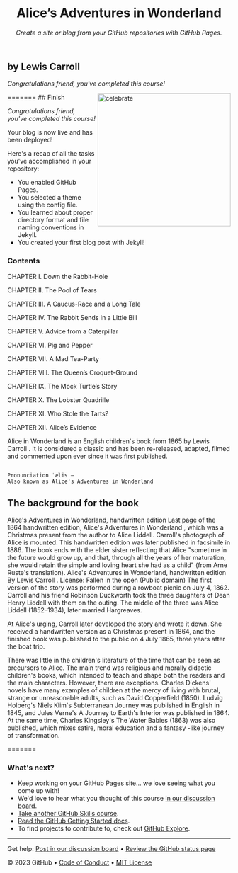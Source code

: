 <header>

<!--
  <<< Author notes: Course header >>>
  Include a 1280×640 image, course title in sentence case, and a concise description in emphasis.
  In your repository settings: enable template repository, add your 1280×640 social image, auto delete head branches.
  Add your open source license, GitHub uses MIT license.
-->

# Alice’s Adventures in Wonderland

_Create a site or blog from your GitHub repositories with GitHub Pages._

</header>

<!--
  <<< Author notes: Finish >>>
  Review what we learned, ask for feedback, provide next steps.
-->

## by Lewis Carroll

_Congratulations friend, you've completed this course!_

<img src="https://imagesonline.bl.uk/cdn/britishlibrary/previews/483/2ed9edc41090e1f4eb0b003a9343f678/35/e2b1a4fcf4da97e4e51b263dcb262632/144744.jpg" alt=celebrate width=300 align=right>
=======
## Finish

_Congratulations friend, you've completed this course!_

Your blog is now live and has been deployed!

Here's a recap of all the tasks you've accomplished in your repository:

- You enabled GitHub Pages.
- You selected a theme using the config file.
- You learned about proper directory format and file naming conventions in Jekyll.
- You created your first blog post with Jekyll!


### Contents


CHAPTER I.	Down the Rabbit-Hole

CHAPTER II.	The Pool of Tears

CHAPTER III.	A Caucus-Race and a Long Tale

CHAPTER IV.	The Rabbit Sends in a Little Bill

CHAPTER V.	Advice from a Caterpillar

CHAPTER VI.	Pig and Pepper

CHAPTER VII.	A Mad Tea-Party

CHAPTER VIII.	The Queen’s Croquet-Ground

CHAPTER IX.	The Mock Turtle’s Story

CHAPTER X.	The Lobster Quadrille

CHAPTER XI.	Who Stole the Tarts?

CHAPTER XII.	Alice’s Evidence

Alice in Wonderland is an English children's book from 1865 by Lewis Carroll . It is considered a classic and has been re-released, adapted, filmed and commented upon ever since it was first published.

~~~

Pronunciation ˈælis –
Also known as Alice's Adventures in Wonderland

~~~

## The background for the book
Alice's Adventures in Wonderland, handwritten edition
Last page of the 1864 handwritten edition, Alice's Adventures in Wonderland , which was a Christmas present from the author to Alice Liddell. Carroll's photograph of Alice is mounted. This handwritten edition was later published in facsimile in 1886. The book ends with the elder sister reflecting that Alice "sometime in the future would grow up, and that, through all the years of her maturation, she would retain the simple and loving heart she had as a child" (from Arne Ruste's translation).
Alice's Adventures in Wonderland, handwritten edition
By Lewis Carroll .
License: Fallen in the open (Public domain)
The first version of the story was performed during a rowboat picnic on July 4, 1862. Carroll and his friend Robinson Duckworth took the three daughters of Dean Henry Liddell with them on the outing. The middle of the three was Alice Liddell (1852–1934), later married Hargreaves.

At Alice's urging, Carroll later developed the story and wrote it down. She received a handwritten version as a Christmas present in 1864, and the finished book was published to the public on 4 July 1865, three years after the boat trip.

There was little in the children's literature of the time that can be seen as precursors to Alice. The main trend was religious and morally didactic children's books, which intended to teach and shape both the readers and the main characters. However, there are exceptions. Charles Dickens' novels have many examples of children at the mercy of living with brutal, strange or unreasonable adults, such as David Copperfield (1850). Ludvig Holberg's Niels Klim's Subterranean Journey was published in English in 1845, and Jules Verne's A Journey to Earth's Interior was published in 1864. At the same time, Charles Kingsley's The Water Babies (1863) was also published, which mixes satire, moral education and a fantasy -like journey of transformation.

=======
### What's next?


- Keep working on your GitHub Pages site... we love seeing what you come up with!
- We'd love to hear what you thought of this course [in our discussion board](https://github.com/orgs/skills/discussions/categories/github-pages).
- [Take another GitHub Skills course](https://github.com/skills).
- [Read the GitHub Getting Started docs](https://docs.github.com/en/get-started).
- To find projects to contribute to, check out [GitHub Explore](https://github.com/explore).

<footer>

<!--
  <<< Author notes: Footer >>>
  Add a link to get support, GitHub status page, code of conduct, license link.
-->

---

Get help: [Post in our discussion board](https://github.com/orgs/skills/discussions/categories/github-pages) &bull; [Review the GitHub status page](https://www.githubstatus.com/)

&copy; 2023 GitHub &bull; [Code of Conduct](https://www.contributor-covenant.org/version/2/1/code_of_conduct/code_of_conduct.md) &bull; [MIT License](https://gh.io/mit)

</footer>
